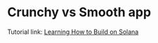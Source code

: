 # Crunchy vs Smooth app

Tutorial link: [Learning How to Build on Solana](https://www.brianfriel.xyz/learning-how-to-build-on-solana/)
